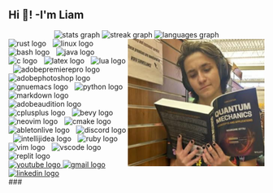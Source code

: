 
<h2 align="left">Hi 👋! -I'm Liam </h2>


<div align="center">
  <img src="https://readmestats-da96-git-main-liam-wirths-projects.vercel.app/api?username=liam-wirth&hide_title=false&hide_rank=true&show_icons=true&include_all_commits=true&count_private=true&disable_animations=false&theme=dark&locale=en&hide_border=false" height="145" alt="stats graph"  />
  <img src="https://streak-stats.demolab.com?user=liam-wirth&locale=en&mode=daily&theme=dark&hide_border=false&border_radius=5" height="145" alt="streak graph"  />
  
  <img src="https://readmestats-da96-git-main-liam-wirths-projects.vercel.app/api/top-langs?username=liam-wirth&locale=en&hide_title=false&layout=compact&card_width=320&langs_count=8&theme=dark&hide_border=false&exclude_repo=readmestats&hide=Makefile" height="145" alt="languages graph"  />
  
</div>


<img align="right" height="250" src="https://github.com/Liam-Wirth/Liam-Wirth/blob/main/Screenshot%20from%202024-02-01%2016-58-24.png?raw=true"  />
<div align="left">
  <img src="https://skillicons.dev/icons?i=rust" height="46" alt="rust logo"  />
  <img width="5" />
  <img src="https://skillicons.dev/icons?i=linux" height="46" alt="linux logo"  />
  <img width="5" />
  <img src="https://skillicons.dev/icons?i=bash" height="46" alt="bash logo"  />
  <img width="5" />
  <img src="https://skillicons.dev/icons?i=java" height="46" alt="java logo"  />
  <img width="5" />
  <img src="https://skillicons.dev/icons?i=c" height="46" alt="c logo"  />
  <img width="5" />
  <img src="https://skillicons.dev/icons?i=latex" height="46" alt="latex logo"  />
  <img width="5" />
  <img src="https://skillicons.dev/icons?i=lua" height="46" alt="lua logo"  />
  <img width="5" />
  <img src="https://skillicons.dev/icons?i=pr" height="46" alt="adobepremierepro logo"  />
  <img width="5" />
  <img src="https://skillicons.dev/icons?i=ps" height="46" alt="adobephotoshop logo"  />
  <img width="5" />
  <img src="https://skillicons.dev/icons?i=emacs" height="46" alt="gnuemacs logo"  />
  <img width="5" />
  <img src="https://skillicons.dev/icons?i=py" height="46" alt="python logo"  />
  <img width="5" />
  <img src="https://skillicons.dev/icons?i=md" height="46" alt="markdown logo"  />
  <img width="5" />
  <img src="https://skillicons.dev/icons?i=au" height="46" alt="adobeaudition logo"  />
  <img width="5" />
  <img src="https://skillicons.dev/icons?i=cpp" height="46" alt="cplusplus logo"  />
  <img width="5" />
  <!--<img src="https://cdn.jsdelivr.net/gh/devicons/devicon/icons/javascript/javascript-original.svg" height="46" alt="javascript logo"  />
   <img width="5" />
  <img src="https://cdn.jsdelivr.net/gh/devicons/devicon/icons/typescript/typescript-original.svg" height="46" alt="typescript logo"  />
  <img width="5" />
  
  <img src="https://skillicons.dev/icons?i=regex" height="46" alt="regex logo"  />
  <img width="5" />

    <img src="https://cdn.simpleicons.org/opengl/5586A4" height="46" alt="opengl logo"  />
  <img width="5" />
    <img src="https://skillicons.dev/icons?i=powershell" height="46" alt="powershell logo"  />
  <img width="5" />
    <img src="https://skillicons.dev/icons?i=codepen" height="46" alt="codepen logo"  />
  <img width="5" />
  /!--> 
  <img src="https://skillicons.dev/icons?i=bevy" height="46" alt="bevy logo"  />
  <img width="5" />
  <img src="https://skillicons.dev/icons?i=neovim" height="46" alt="neovim logo"  />
  <img width="5" />
  <img src="https://skillicons.dev/icons?i=cmake" height="46" alt="cmake logo"  />
  <img width="5" />
  <img src="https://skillicons.dev/icons?i=ableton" height="46" alt="abletonlive logo"  />
  <img width="5" />
  <img src="https://skillicons.dev/icons?i=discord" height="46" alt="discord logo"  />
  <img width="5" />

  <img src="https://skillicons.dev/icons?i=idea" height="46" alt="intellijidea logo"  />
  <img width="5" />

  <img src="https://skillicons.dev/icons?i=ruby" height="46" alt="ruby logo"  />
  <img width="5" />
  <img src="https://skillicons.dev/icons?i=vim" height="46" alt="vim logo"  />
  <img width="5" />
  <img src="https://skillicons.dev/icons?i=vscode" height="46" alt="vscode logo"  />
  <img width="5" />

  <img src="https://cdn.simpleicons.org/replit/F26207" height="46" alt="replit logo"  />
</div>

<div align="left">
  <a href="https://www.youtube.com/channel/UCYeOrk5ep8wJQvGoX9Cqh3g" target="_blank">
    <img src="https://img.shields.io/static/v1?message=Youtube&logo=youtube&label=&color=FF0000&logoColor=white&labelColor=&style=for-the-badge" height="30" alt="youtube logo"  />
  </a>
 <!-- <a href="twitch.tv/thedefectivememe" target="_blank">
    <img src="https://img.shields.io/static/v1?message=Twitch&logo=twitch&label=&color=9146FF&logoColor=white&labelColor=&style=for-the-badge" height="30" alt="twitch logo"  />
  </a> /--!>
  
  <a href="mailto:ltwirth@asu.edu" target="_blank">
    <img src="https://img.shields.io/static/v1?message=Gmail&logo=gmail&label=&color=D14836&logoColor=white&labelColor=&style=for-the-badge" height="30" alt="gmail logo"  />
  </a>
  <a href="https://www.linkedin.com/in/liam-wirth-0126b3267/" target="_blank">
    <img src="https://img.shields.io/static/v1?message=LinkedIn&logo=linkedin&label=&color=0077B5&logoColor=white&labelColor=&style=for-the-badge" height="30" alt="linkedin logo"  />
  </a>
</div>
<!-- todo: add a leetcode button? or maybe some other links? /--!>
###

<p align="center">

<!-- ![LeetCode Stats](https://leetcard.jacoblin.cool/Liam-Wirth?theme=dark&font=JetBrains%20Mono&ext=heatmap)</p>
